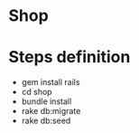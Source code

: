 Shop
====

# Steps definition

- gem install rails
- cd shop
- bundle install
- rake db:migrate
- rake db:seed
